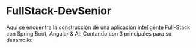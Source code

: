 # FullStack-DevSenior
Aquí se encuentra la construcción de una aplicación inteligente Full-Stack con Spring Boot, Angular &amp; AI. Contando con 3 principales para su desarrollo:  
